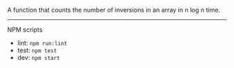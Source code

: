 A function that counts the number of inversions in an array in n log n time.

---

NPM scripts

- lint: `npm run:lint`
- test: `npm test`
- dev: `npm start`
